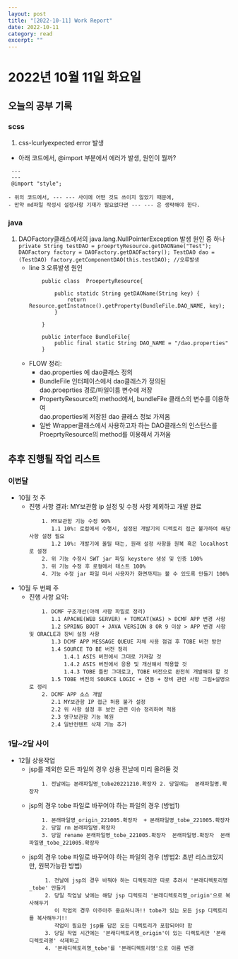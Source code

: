 ```yaml
---
layout: post
title: "[2022-10-11] Work Report" 
date: 2022-10-11
category: read 
excerpt: ""
---
```

# 2022년 10월 11일 화요일 

## 오늘의 공부 기록 
### scss
 1. css-lcurlyexpected error 발생
   - 아래 코드에서, @import 부분에서 에러가 발생, 원인이 뭘까? 
   ```
    ---
    ---
    @import "style"; 
   ```
    - 위의 코드에서, --- --- 사이에 어떤 것도 쓰이지 않았기 때문에, 
    - 만약 md파일 작성시 설정사항 기재가 필요없다면 --- --- 은 생략해야 한다. 
### java
  1. DAOFactory클래스에서의 java.lang.NullPointerException 발생 원인 중 하나
    ```
        private String testDAO = proeprtyResource.getDAOName("Test");
        DAOFactory factory = DAOFactory.getDAOFactory();
        TestDAO dao = (TestDAO) factory.getComponentDAO(this.testDAO); //오류발생
    ```
     - line 3 오류발생 원인
        ```
            public class  ProepertyResource{

                public statidc String getDAOName(String key) {
                    return Resource.getInstatnce().getProperty(BundleFile.DAO_NAME, key);
                }

            }
        ```
        ```
            public interface BundleFile{
                public final static String DAO_NAME = "/dao.properties"
            }
        ```
     - FLOW 정리: 
        - dao.properties 에 dao클래스 정의
        - BundleFile 인터페이스에서 dao클래스가 정의된 <br> dao.proeprties 경로/파일이름 변수에 저장
        - PropertyResource의 method에서, bundleFile 클래스의 변수를 이용하여  <br>  dao.properties에 저장된 dao 클래스 정보 가져옴
        - 일반 Wrapper클래스에서 사용하고자 하는 DAO클래스의 인스턴스를  <br>  ProeprtyResource의 method를 이용해서 가져옴


## 추후 진행될 작업 리스트 
### 이번달 
- 10월 첫 주
    - 진행 사항 결과: MY보관함 ip 설정 및 수정 사항 제외하고 개발 완료  
         ```
             1. MY보관함 기능 수정 90% 
                1.1 10%: 로컬에서 수행시, 설정된 개발기의 디렉토리 접근 불가하여 해당사항 설정 필요
                1.2 10%: 개발기에 올릴 때는, 원래 설정 사항을 원복 혹은 localhost로 설정
             2. 위 기능 수정시 SWT jar 파일 keystore 생성 및 인증 100% 
             3. 위 기능 수정 후 로컬에서 테스트 100%
             4. 기능 수정 jar 파일 떠서 사용자가 화면까지는 볼 수 있도록 만들기 100%
         ```
- 10월 두 번째 주
    - 진행 사항 요약:
         ```
             1. DCMF 구조개선(아래 사항 파일로 정리)
                1.1 APACHE(WEB SERVER) + TOMCAT(WAS) > DCMF APP 변경 사항 
                1.2 SPRING BOOT + JAVA VERSION 8 OR 9 이상 > APP 변경 사항 및 ORACLE과 장비 설정 사항
                1.3 DCMF APP MESSAGE QUEUE 자체 사용 점검 후 TOBE 버전 방안
                1.4 SOURCE TO BE 버전 정리
                    1.4.1 ASIS 버전에서 그대로 가져갈 것 
                    1.4.2 ASIS 버전에서 응용 및 개선해서 적용할 것 
                    1.4.3 TOBE 틀만 그대로고, TOBE 버전으로 완전히 개발해야 할 것 
                1.5 TOBE 버전의 SOURCE LOGIC + 연동 + 장비 관련 사항 그림+설명으로 정리
             2. DCMF APP 소스 개발 
                2.1 MY보관함 IP 접근 허용 불가 설정
                2.2 위 사항 설정 후 보안 관련 이슈 정리하여 적용
                2.3 영구보관함 기능 복원
                2.4 일반컨텐트 삭제 기능 추가 
         ``` 
    

### 1달~2달 사이 
- 12월 상용작업
    - jsp를 제외한 모든 파일의 경우 상용 전날에 미리 올려둘 것 
        ```
            1. 전날에는 본래파일명_tobe20221210.확장자 2. 당일에는  본래파일명.확장자
        ```
    - jsp의 경우 tobe 파일로 바꾸어야 하는 파일의 경우 (방법1)
        ```
            1. 본래파일명_origin_221005.확장자  + 본래파일명_tobe_221005.확장자 
            2. 당일 rm 본래파일명.확장자
            3. 당일 rename 본래파일명_tobe_221005.확장자  본래파일명.확장자  본래파일명_tobe_221005.확장자
        ```
    - jsp의 경우 tobe 파일로 바꾸어야 하는 파일의 경우 (방법2: 초반 리스크있지만, 원복가능한 방법)
        ```
             1. 전날에 jsp의 경우 바꿔야 하는 디렉토리만 따로 추려서 '본래디렉토리명_tobe' 만들기
             2. 당일 작업날 낮에는 해당 jsp 디렉토리 '본래디렉토리명_origin'으로 복사해두기
                이 작업의 경우 아주아주 중요하니까!! tobe가 있는 모든 jsp 디렉토리를 복사해두기!! 
                작업이 필요한 jsp를 담은 모든 디렉토리가 포함되어야 함
             3. 당일 작업 시간에는 '본래디렉토리명_origin'이 있는 디렉토리만 '본래 디렉토리명' 삭제하고 
             4. '본래디렉토리명_tobe'를 '본래디렉토리명'으로 이름 변경
        ```  